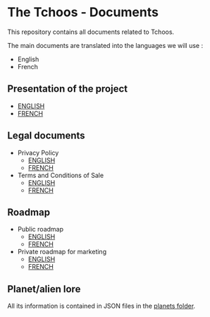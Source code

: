 # The Tchoos - Documents

This repository contains all documents related to Tchoos.  

The main documents are translated into the languages we will use :
- English
- French

## Presentation of the project
- [ENGLISH](./presentation/Presentation-EN.md)
- [FRENCH](./presentation/Presentation-FR.md)

## Legal documents
- Privacy Policy
    - [ENGLISH](./legal/Privacy-Policy-EN.md)
    - [FRENCH](./legal/Privacy-Policy-FR.md)
- Terms and Conditions of Sale
    - [ENGLISH](./legal/Terms-Conditions-Sale-EN.md)
    - [FRENCH](./legal/Terms-Conditions-Sale-FR.md)

## Roadmap
- Public roadmap
    - [ENGLISH](./roadmap/public/Public-Roadmap-EN.md)
    - [FRENCH](./roadmap/public/Public-Roadmap-EN.md)
- Private roadmap for marketing
    - [ENGLISH](./roadmap/private/Private-Roadmap-EN.md)
    - [FRENCH](./roadmap/private/Private-Roadmap-FR.md)

## Planet/alien lore
All its information is contained in JSON files in the [planets folder](./planets/).